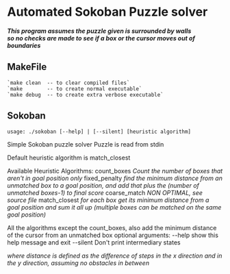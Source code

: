 # Automated Sokoban Puzzle solver

**_This program assumes the puzzle given is surrounded by walls <br/>so no checks are made to see if a box or the cursor moves out of boundaries_**

## MakeFile

    `make clean  -- to clear compiled files`
    `make        -- to create normal executable`
    `make debug  -- to create extra verbose executable`
    
## Sokoban
`usage: ./sokoban [--help] | [--silent] [heuristic algorithm]`

   Simple Sokoban puzzle solver
   Puzzle is read from stdin

   Default heuristic algorithm is match_closest
   
   Available Heuristic Algorithms:
      count_boxes      *Count the number of boxes that aren't in goal position only*
      fixed_penalty    *find the minimum distance from an unmatched box to a goal position, and add that plus the (number of unmatched boxes-1) to final score*
      coarse_match     *NON OPTIMAL, see source file*
      match_closest    *for each box get its minimum distance from a goal position and sum it all up (multiple boxes can be matched on the same goal position)*

   All the algorithms except the count_boxes, also add the minimum distance of the cursor from an unmatched box
   optional arguments:
   --help                  show this help message and exit
   --silent                Don't print intermediary states
   
   
*where distance is defined as the difference of steps in the x direction and in the y direction, assuming no obstacles in between*
